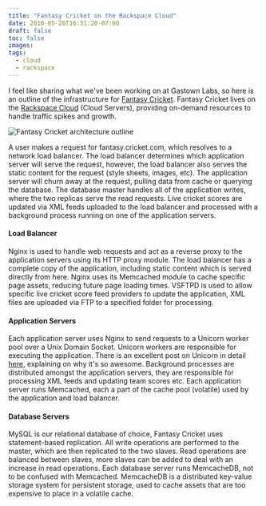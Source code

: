 ```yaml
---
title: "Fantasy Cricket on the Rackspace Cloud"
date: 2010-05-28T16:51:20-07:00
draft: false
toc: false
images:
tags: 
  - cloud
  - rackspace
---
```


I feel like sharing what we've been working on at Gastown Labs, so here is an outline of the infrastructure for [Fantasy Cricket](http://fantasy.cricket.com). Fantasy Cricket lives on the [Rackspace Cloud](http://www.rackspace.com/cloud/) (Cloud Servers), providing on-demand resources to handle traffic spikes and growth.

![Fantasy Cricket architecture outline](/images/2010-05-28/fantasy-cricket-infrastructure.png)

A user makes a request for fantasy.cricket.com, which resolves to a network load balancer. The load balancer determines which application server will serve the request, however, the load balancer also serves the static content for the request (style sheets, images, etc). The application server will churn away at the request, pulling data from cache or querying the database. The database master handles all of the application writes, where the two replicas serve the read requests. Live cricket scores are updated via XML feeds uploaded to the load balancer and processed with a background process running on one of the application servers.

#### Load Balancer

Nginx is used to handle web requests and act as a reverse proxy to the application servers using its HTTP proxy module. The load balancer has a complete copy of the application, including static content which is served directly from here. Nginx uses its Memcached module to cache specific page assets, reducing future page loading times. VSFTPD is used to allow specific live cricket score feed providers to update the application, XML files are uploaded via FTP to a specified folder for processing.

#### Application Servers

Each application server uses Nginx to send requests to a Unicorn worker pool over a Unix Domain Socket. Unicorn workers are responsible for executing the application. There is an excellent post on Unicorn in detail [here](http://tomayko.com/writings/unicorn-is-unix), explaining on why it's so awesome. Background processes are distributed amongst the application servers, they are responsible for processing XML feeds and updating team scores etc. Each application server runs Memcached, each a part of the cache pool (volatile) used by the application and load balancer.

#### Database Servers

MySQL is our relational database of choice, Fantasy Cricket uses statement-based replication. All write operations are performed to the master, which are then replicated to the two slaves. Read operations are balanced between slaves, more slaves can be added to deal with an increase in read operations. Each database server runs MemcacheDB, not to be confused with Memcached. MemcacheDB is a distributed key-value storage system for persistent storage, used to cache assets that are too expensive to place in a volatile cache.
